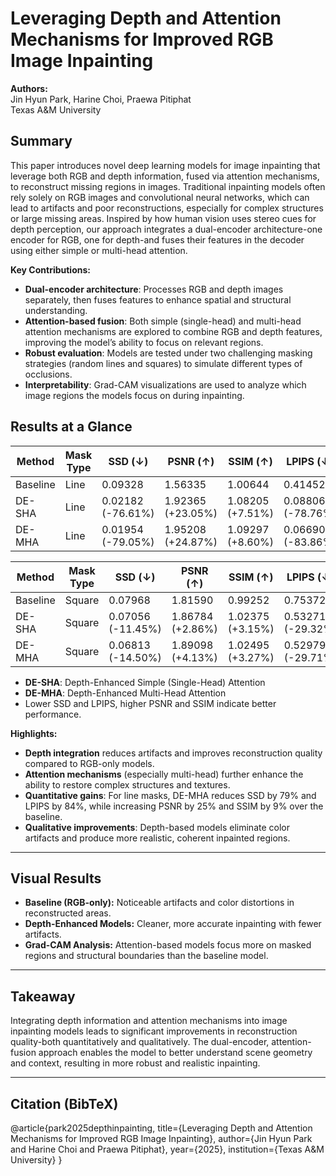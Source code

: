 # Leveraging Depth and Attention Mechanisms for Improved RGB Image Inpainting

**Authors:**  
Jin Hyun Park, Harine Choi, Praewa Pitiphat  
Texas A&M University

## Summary

This paper introduces novel deep learning models for image inpainting that leverage both RGB and depth information, fused via attention mechanisms, to reconstruct missing regions in images. Traditional inpainting models often rely solely on RGB images and convolutional neural networks, which can lead to artifacts and poor reconstructions, especially for complex structures or large missing areas. Inspired by how human vision uses stereo cues for depth perception, our approach integrates a dual-encoder architecture-one encoder for RGB, one for depth-and fuses their features in the decoder using either simple or multi-head attention. 

**Key Contributions:**

- **Dual-encoder architecture**: Processes RGB and depth images separately, then fuses features to enhance spatial and structural understanding.
- **Attention-based fusion**: Both simple (single-head) and multi-head attention mechanisms are explored to combine RGB and depth features, improving the model’s ability to focus on relevant regions.
- **Robust evaluation**: Models are tested under two challenging masking strategies (random lines and squares) to simulate different types of occlusions.
- **Interpretability**: Grad-CAM visualizations are used to analyze which image regions the models focus on during inpainting.

## Results at a Glance

| Method      | Mask Type | SSD (↓)   | PSNR (↑)  | SSIM (↑)  | LPIPS (↓) |
|-------------|-----------|-----------|-----------|-----------|-----------|
| Baseline    | Line      | 0.09328   | 1.56335   | 1.00644   | 0.41452   |
| DE-SHA      | Line      | 0.02182  (-76.61%)   | 1.92365 (+23.05%)   | 1.08205 (+7.51%)    | 0.08806 (-78.76%) |
| DE-MHA      | Line      | 0.01954  (-79.05%)   | 1.95208 (+24.87%)   | 1.09297 (+8.60%)    | 0.06690 (-83.86%) |

| Method      | Mask Type | SSD (↓)   | PSNR (↑)  | SSIM (↑)  | LPIPS (↓) |
|-------------|-----------|-----------|-----------|-----------|-----------|
| Baseline    | Square    | 0.07968   | 1.81590   | 0.99252   | 0.75372   |
| DE-SHA      | Square    | 0.07056 (-11.45%)  | 1.86784 (+2.86%)  | 1.02375 (+3.15%)  | 0.53271 (-29.32%) |
| DE-MHA      | Square    | 0.06813 (-14.50%)  | 1.89098 (+4.13%)  | 1.02495 (+3.27%)  | 0.52979 (-29.71%) |

- **DE-SHA**: Depth-Enhanced Simple (Single-Head) Attention  
- **DE-MHA**: Depth-Enhanced Multi-Head Attention  
- Lower SSD and LPIPS, higher PSNR and SSIM indicate better performance.

**Highlights:**

- **Depth integration** reduces artifacts and improves reconstruction quality compared to RGB-only models.
- **Attention mechanisms** (especially multi-head) further enhance the ability to restore complex structures and textures.
- **Quantitative gains**: For line masks, DE-MHA reduces SSD by 79% and LPIPS by 84%, while increasing PSNR by 25% and SSIM by 9% over the baseline.
- **Qualitative improvements**: Depth-based models eliminate color artifacts and produce more realistic, coherent inpainted regions.

---

## Visual Results

- **Baseline (RGB-only):** Noticeable artifacts and color distortions in reconstructed areas.
- **Depth-Enhanced Models:** Cleaner, more accurate inpainting with fewer artifacts.  
- **Grad-CAM Analysis:** Attention-based models focus more on masked regions and structural boundaries than the baseline model.

---

## Takeaway

Integrating depth information and attention mechanisms into image inpainting models leads to significant improvements in reconstruction quality-both quantitatively and qualitatively. The dual-encoder, attention-fusion approach enables the model to better understand scene geometry and context, resulting in more robust and realistic inpainting.

---

## Citation (BibTeX)

@article{park2025depthinpainting,
title={Leveraging Depth and Attention Mechanisms for Improved RGB Image Inpainting},
author={Jin Hyun Park and Harine Choi and Praewa Pitiphat},
year={2025},
institution={Texas A&M University}
}